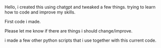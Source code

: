 Hello, i created this using chatgpt and tweaked a few things. trying to learn how to code and improve my skills.

First code i made.

Please let me know if there are things i should change/improve.

i made a few other python scripts that i use together with this current code.
